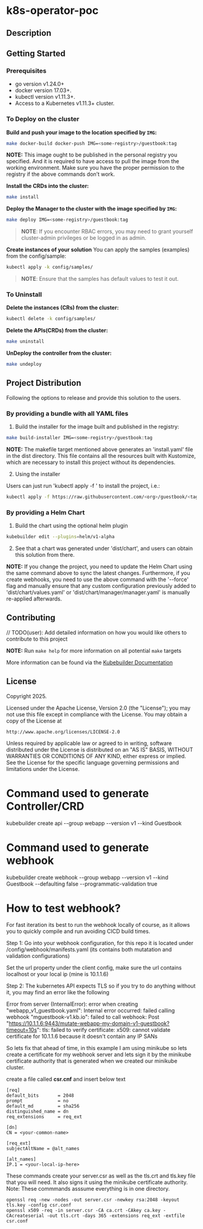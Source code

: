 # k8s-operator-poc

## Description

## Getting Started

### Prerequisites
- go version v1.24.0+
- docker version 17.03+.
- kubectl version v1.11.3+.
- Access to a Kubernetes v1.11.3+ cluster.

### To Deploy on the cluster
**Build and push your image to the location specified by `IMG`:**

```sh
make docker-build docker-push IMG=<some-registry>/guestbook:tag
```

**NOTE:** This image ought to be published in the personal registry you specified.
And it is required to have access to pull the image from the working environment.
Make sure you have the proper permission to the registry if the above commands don’t work.

**Install the CRDs into the cluster:**

```sh
make install
```

**Deploy the Manager to the cluster with the image specified by `IMG`:**

```sh
make deploy IMG=<some-registry>/guestbook:tag
```

> **NOTE**: If you encounter RBAC errors, you may need to grant yourself cluster-admin
privileges or be logged in as admin.

**Create instances of your solution**
You can apply the samples (examples) from the config/sample:

```sh
kubectl apply -k config/samples/
```

>**NOTE**: Ensure that the samples has default values to test it out.

### To Uninstall
**Delete the instances (CRs) from the cluster:**

```sh
kubectl delete -k config/samples/
```

**Delete the APIs(CRDs) from the cluster:**

```sh
make uninstall
```

**UnDeploy the controller from the cluster:**

```sh
make undeploy
```

## Project Distribution

Following the options to release and provide this solution to the users.

### By providing a bundle with all YAML files

1. Build the installer for the image built and published in the registry:

```sh
make build-installer IMG=<some-registry>/guestbook:tag
```

**NOTE:** The makefile target mentioned above generates an 'install.yaml'
file in the dist directory. This file contains all the resources built
with Kustomize, which are necessary to install this project without its
dependencies.

2. Using the installer

Users can just run 'kubectl apply -f <URL for YAML BUNDLE>' to install
the project, i.e.:

```sh
kubectl apply -f https://raw.githubusercontent.com/<org>/guestbook/<tag or branch>/dist/install.yaml
```

### By providing a Helm Chart

1. Build the chart using the optional helm plugin

```sh
kubebuilder edit --plugins=helm/v1-alpha
```

2. See that a chart was generated under 'dist/chart', and users
can obtain this solution from there.

**NOTE:** If you change the project, you need to update the Helm Chart
using the same command above to sync the latest changes. Furthermore,
if you create webhooks, you need to use the above command with
the '--force' flag and manually ensure that any custom configuration
previously added to 'dist/chart/values.yaml' or 'dist/chart/manager/manager.yaml'
is manually re-applied afterwards.

## Contributing
// TODO(user): Add detailed information on how you would like others to contribute to this project

**NOTE:** Run `make help` for more information on all potential `make` targets

More information can be found via the [Kubebuilder Documentation](https://book.kubebuilder.io/introduction.html)

## License

Copyright 2025.

Licensed under the Apache License, Version 2.0 (the "License");
you may not use this file except in compliance with the License.
You may obtain a copy of the License at

    http://www.apache.org/licenses/LICENSE-2.0

Unless required by applicable law or agreed to in writing, software
distributed under the License is distributed on an "AS IS" BASIS,
WITHOUT WARRANTIES OR CONDITIONS OF ANY KIND, either express or implied.
See the License for the specific language governing permissions and
limitations under the License.

# Command used to generate Controller/CRD
kubebuilder create api --group webapp --version v1 --kind Guestbook

# Command used to generate webhook 
kubebuilder create webhook --group webapp --version v1 --kind Guestbook --defaulting false --programmatic-validation true

# How to test webhook?
For fast iteration its best to run the webhook locally of course, as it allows you to quickly compile and run avoiding CICD build times.

Step 1:
Go into your webhook configuration, for this repo it is located under /config/webhook/manifests.yaml (its contains both mutatation and validation configurations)

Set the url property under the client config, make sure the url contains localhost or your local ip (mine is 10.1.1.6)

Step 2:
The kubernetes API expects TLS so if you try to do anything without it, you may find an error like the following

Error from server (InternalError): error when creating "webapp_v1_guestbook.yaml": Internal error occurred: failed calling webhook "mguestbook-v1.kb.io": failed to call webhook: Post "https://10.1.1.6:9443/mutate-webapp-my-domain-v1-guestbook?timeout=10s": tls: failed to verify certificate: x509: cannot validate certificate for 10.1.1.6 because it doesn't contain any IP SANs

So lets fix that ahead of time, in this example I am using minikube so lets create a certificate for my webhook server
and lets sign it by the minikube certificate authority that is generated when we created our minikube cluster.


create a file called **csr.cnf** and insert below text
```
[req]
default_bits       = 2048
prompt             = no
default_md         = sha256
distinguished_name = dn
req_extensions     = req_ext

[dn]
CN = <your-common-name>

[req_ext]
subjectAltName = @alt_names

[alt_names]
IP.1 = <your-local-ip-here>
```

These commands create your server.csr as well as the tls.crt and tls.key file that you will need. 
It also signs it using the minikube certificate authority. Note: These commmands asssume everything is in one directory.
```
openssl req -new -nodes -out server.csr -newkey rsa:2048 -keyout tls.key -config csr.conf
openssl x509 -req -in server.csr -CA ca.crt -CAkey ca.key -CAcreateserial -out tls.crt -days 365 -extensions req_ext -extfile csr.conf
```